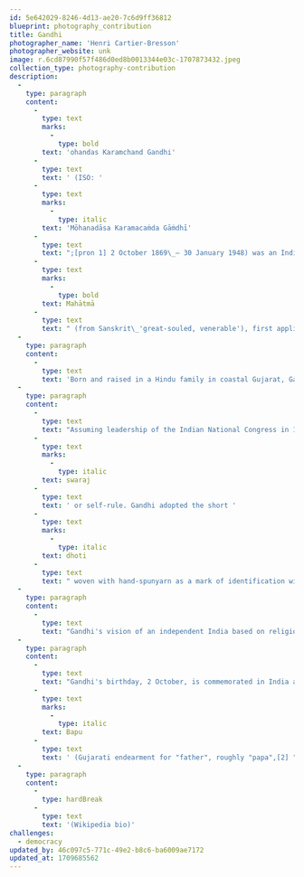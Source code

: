 ```yaml
---
id: 5e642029-8246-4d13-ae20-7c6d9ff36812
blueprint: photography_contribution
title: Gandhi
photographer_name: 'Henri Cartier-Bresson'
photographer_website: unk
image: r.6cd87990f57f486d0ed8b0013344e03c-1707873432.jpeg
collection_type: photography-contribution
description:
  -
    type: paragraph
    content:
      -
        type: text
        marks:
          -
            type: bold
        text: 'ohandas Karamchand Gandhi'
      -
        type: text
        text: ' (ISO: '
      -
        type: text
        marks:
          -
            type: italic
        text: 'Mōhanadāsa Karamacaṁda Gāṁdhī'
      -
        type: text
        text: ";[pron 1] 2 October 1869\_– 30 January 1948) was an Indian lawyer, anti-colonial nationalist and political ethicist who employed nonviolent resistance to lead the successful campaign for India's independence from British rule. He inspired movements for civil rights and freedom across the world. The honorific "
      -
        type: text
        marks:
          -
            type: bold
        text: Mahātmā
      -
        type: text
        text: " (from Sanskrit\_'great-souled, venerable'), first applied to him in South Africa in 1914, is now used throughout the world."
  -
    type: paragraph
    content:
      -
        type: text
        text: 'Born and raised in a Hindu family in coastal Gujarat, Gandhi trained in the law at the Inner Temple in London, and was called to the bar in June 1891, at the age of 22. After two uncertain years in India, where he was unable to start a successful law practice, he moved to South Africa in 1893 to represent an Indian merchant in a lawsuit. He went on to live in South Africa for 21 years. There, Gandhi raised a family and first employed nonviolent resistance in a campaign for civil rights. In 1915, aged 45, he returned to India and soon set about organising peasants, farmers, and urban labourers to protest against discrimination and excessive land-tax.'
  -
    type: paragraph
    content:
      -
        type: text
        text: "Assuming leadership of the Indian National Congress in 1921, Gandhi led nationwide campaigns for easing poverty, expanding women's rights, building religious and ethnic amity, ending untouchability, and, above all, achieving "
      -
        type: text
        marks:
          -
            type: italic
        text: swaraj
      -
        type: text
        text: ' or self-rule. Gandhi adopted the short '
      -
        type: text
        marks:
          -
            type: italic
        text: dhoti
      -
        type: text
        text: " woven with hand-spunyarn as a mark of identification with India's rural poor. He began to live in a self-sufficient residential community, to eat simple food, and undertake long fasts as a means of both introspection and political protest. Bringing anti-colonial nationalism to the common Indians, Gandhi led them in challenging the British-imposed salt tax with the 400\_km (250\_mi) Dandi Salt March in 1930 and in calling for the British to quit India in 1942. He was imprisoned many times and for many years in both South Africa and India."
  -
    type: paragraph
    content:
      -
        type: text
        text: "Gandhi's vision of an independent India based on religious pluralism was challenged in the early 1940s by a Muslim nationalism which demanded a separate homeland for Muslims within British India. In August 1947, Britain granted independence, but the British Indian Empire was partitionedinto two dominions, a Hindu-majority India and a Muslim-majority Pakistan. As many displaced Hindus, Muslims, and Sikhs made their way to their new lands, religious violence broke out, especially in the Punjab and Bengal. Abstaining from the official celebration of independence, Gandhi visited the affected areas, attempting to alleviate distress. In the months following, he undertook several hunger strikes to stop the religious violence. The last of these was begun in Delhi on 12 January 1948, when he was 78. The belief that Gandhi had been too resolute in his defense of both Pakistan and Indian Muslims spread among some Hindus in India. Among these was Nathuram Godse, a militant Hindu nationalist from Pune, western India, who assassinated Gandhi by firing three bullets into his chest at an interfaith prayer meeting in Delhi on 30 January 1948."
  -
    type: paragraph
    content:
      -
        type: text
        text: "Gandhi's birthday, 2 October, is commemorated in India as Gandhi Jayanti, a national holiday, and worldwide as the International Day of Nonviolence. Gandhi is considered to be the Father of the Nation in post-colonial India. During India's nationalist movement and in several decades immediately after, he was also commonly called "
      -
        type: text
        marks:
          -
            type: italic
        text: Bapu
      -
        type: text
        text: ' (Gujarati endearment for "father", roughly "papa",[2] "daddy"[3]).'
  -
    type: paragraph
    content:
      -
        type: hardBreak
      -
        type: text
        text: '(Wikipedia bio)'
challenges:
  - democracy
updated_by: 46c097c5-771c-49e2-b8c6-ba6009ae7172
updated_at: 1709685562
---
```

